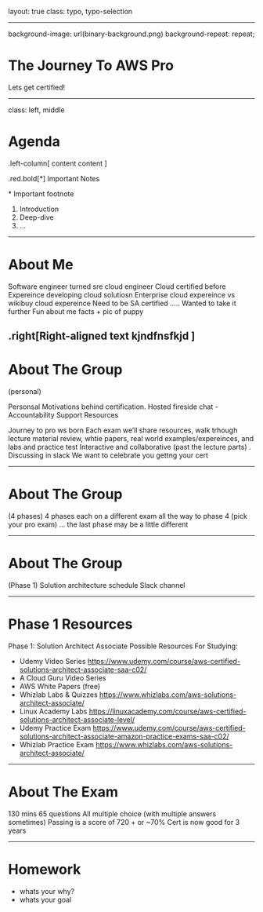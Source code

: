 layout: true
class: typo, typo-selection

---
background-image: url(binary-background.png)
background-repeat: repeat;

# The Journey To AWS Pro
Lets get certified!

---
class: left, middle
# Agenda

.left-column[ content content ]

.red.bold[*] Important Notes

<span class="footnote">
  <span class="red bold">*</span> Important footnote
</span>

1. Introduction
2. Deep-dive
3. ...

---

# About Me
Software engineer turned sre cloud engineer
Cloud certified before
Expereince developing cloud solutiosn
Enterprise cloud expereince vs wikibuy cloud expereince
Need to be SA certified ….. Wanted to take it further
Fun about me facts + pic of puppy

.right[Right-aligned text
kjndfnsfkjd
]
---

# About The Group
(personal)

Personsal Motivations behind certification.
Hosted fireside chat -
Accountability
Support
Resources  

Journey to pro ws born
Each exam we’ll share resources, walk trhough lecture material review, whtie papers, real world examples/expereinces, and labs and practice test
Interactive and collaborative (past the lecture parts) . Discussing in slack
We want to celebrate you gettng your cert

---

# About The Group
(4 phases)
4 phases each on a different exam all the way to phase 4 (pick your pro exam) … the last phase may be a little different


---

# About The Group
(Phase 1)
Solution architecture schedule
Slack channel   


---

# Phase 1 Resources

Phase 1: Solution Architect Associate Possible Resources For Studying:
- Udemy Video Series https://www.udemy.com/course/aws-certified-solutions-architect-associate-saa-c02/
- A Cloud Guru Video Series
- AWS White Papers (free)
- Whizlab Labs & Quizzes https://www.whizlabs.com/aws-solutions-architect-associate/
- Linux Academy Labs https://linuxacademy.com/course/aws-certified-solutions-architect-associate-level/
- Udemy Practice Exam https://www.udemy.com/course/aws-certified-solutions-architect-associate-amazon-practice-exams-saa-c02/
- Whizlab Practice Exam https://www.whizlabs.com/aws-solutions-architect-associate/

---

# About The Exam
130 mins
65 questions
All multiple choice (with multiple answers sometimes)
Passing is a score of 720 + or ~70%
Cert is now good for 3 years


---

# Homework

- whats your why?
- whats your goal
